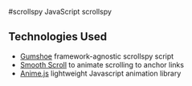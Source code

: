 #scrollspy
JavaScript scrollspy

## Technologies Used
* [Gumshoe](https://github.com/cferdinandi/gumshoe) framework-agnostic scrollspy script
* [Smooth Scroll](https://github.com/cferdinandi/smooth-scroll) to animate scrolling to anchor links
* [Anime.js](https://github.com/juliangarnier/anime/) lightweight Javascript animation library
